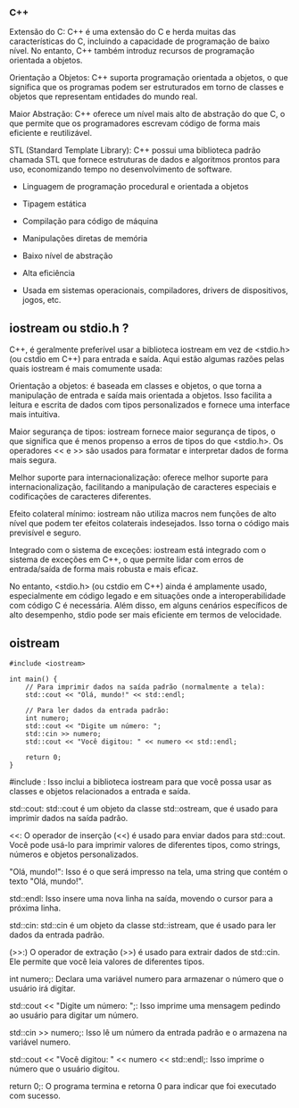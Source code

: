### C++

Extensão do C: C++ é uma extensão do C e herda muitas das características do C, incluindo a capacidade de programação de baixo nível. No entanto, C++ também introduz recursos de programação orientada a objetos.

Orientação a Objetos: C++ suporta programação orientada a objetos, o que significa que os programas podem ser estruturados em torno de classes e objetos que representam entidades do mundo real.

Maior Abstração: C++ oferece um nível mais alto de abstração do que C, o que permite que os programadores escrevam código de forma mais eficiente e reutilizável.

STL (Standard Template Library): C++ possui uma biblioteca padrão chamada STL que fornece estruturas de dados e algoritmos prontos para uso, economizando tempo no desenvolvimento de software.

* Linguagem de programação procedural e orientada a objetos

* Tipagem estática

* Compilação para código de máquina

* Manipulações diretas de memória

* Baixo nível de abstração

* Alta eficiência

* Usada em sistemas operacionais, compiladores, drivers de dispositivos, jogos, etc.

## iostream ou stdio.h ?

C++, é geralmente preferível usar a biblioteca iostream em vez de <stdio.h> (ou cstdio em C++) para entrada e saída. Aqui estão algumas razões pelas quais iostream é mais comumente usada:

Orientação a objetos: <iostream> é baseada em classes e objetos, o que torna a manipulação de entrada e saída mais orientada a objetos. Isso facilita a leitura e escrita de dados com tipos personalizados e fornece uma interface mais intuitiva.

Maior segurança de tipos: iostream fornece maior segurança de tipos, o que significa que é menos propenso a erros de tipos do que <stdio.h>. Os operadores << e >> são usados para formatar e interpretar dados de forma mais segura.

Melhor suporte para internacionalização: <iostream> oferece melhor suporte para internacionalização, facilitando a manipulação de caracteres especiais e codificações de caracteres diferentes.

Efeito colateral mínimo: iostream não utiliza macros nem funções de alto nível que podem ter efeitos colaterais indesejados. Isso torna o código mais previsível e seguro.

Integrado com o sistema de exceções: iostream está integrado com o sistema de exceções em C++, o que permite lidar com erros de entrada/saída de forma mais robusta e mais eficaz.

No entanto, <stdio.h> (ou cstdio em C++) ainda é amplamente usado, especialmente em código legado e em situações onde a interoperabilidade com código C é necessária. Além disso, em alguns cenários específicos de alto desempenho, stdio pode ser mais eficiente em termos de velocidade.

## oistream

    #include <iostream>

    int main() {
        // Para imprimir dados na saída padrão (normalmente a tela):
        std::cout << "Olá, mundo!" << std::endl;

        // Para ler dados da entrada padrão:
        int numero;
        std::cout << "Digite um número: ";
        std::cin >> numero;
        std::cout << "Você digitou: " << numero << std::endl;

        return 0;
    }

#include <iostream>: Isso inclui a biblioteca iostream para que você possa usar as classes e objetos relacionados a entrada e saída.

std::cout: std::cout é um objeto da classe std::ostream, que é usado para imprimir dados na saída padrão.

<<: O operador de inserção (<<) é usado para enviar dados para std::cout. Você pode usá-lo para imprimir valores de diferentes tipos, como strings, números e objetos personalizados.

"Olá, mundo!": Isso é o que será impresso na tela, uma string que contém o texto "Olá, mundo!".

std::endl: Isso insere uma nova linha na saída, movendo o cursor para a próxima linha.

std::cin: std::cin é um objeto da classe std::istream, que é usado para ler dados da entrada padrão.

(>>:) O operador de extração (>>) é usado para extrair dados de std::cin. Ele permite que você leia valores de diferentes tipos.

int numero;: Declara uma variável numero para armazenar o número que o usuário irá digitar.

std::cout << "Digite um número: ";: Isso imprime uma mensagem pedindo ao usuário para digitar um número.

std::cin >> numero;: Isso lê um número da entrada padrão e o armazena na variável numero.

std::cout << "Você digitou: " << numero << std::endl;: Isso imprime o número que o usuário digitou.

return 0;: O programa termina e retorna 0 para indicar que foi executado com sucesso.


